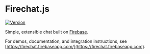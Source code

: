 # Firechat.js

[![Version](https://badge.fury.io/gh/firebase%2Ffirechat.svg)](http://badge.fury.io/gh/firebase%2Ffirechat)

Simple, extensible chat built on [Firebase](https://www.firebase.com/?utm_source=firechat).

For demos, documentation, and integration instructions, see [https://firechat.firebaseapp.com/](https://firechat.firebaseapp.com).
